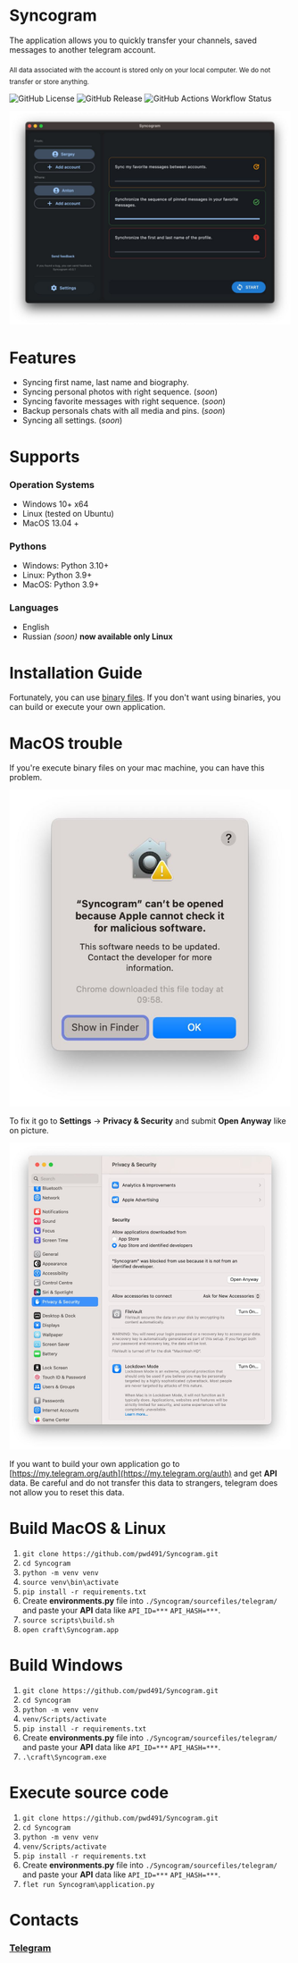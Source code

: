 # Syncogram
The application allows you to quickly transfer your channels, saved messages to another telegram account.

<sub>All data associated with the account is stored only on your local computer. We do not transfer or store anything.</sub>

![GitHub License](https://img.shields.io/github/license/pwd491/syncogram)
![GitHub Release](https://img.shields.io/github/v/release/pwd491/Syncogram?display_name=release&label=latest-release)
![GitHub Actions Workflow Status](https://img.shields.io/github/actions/workflow/status/pwd491/syncogram/.github%2Fworkflows%2Frelease.yml)


![Preview of Telegram Desktop][preview_image]

[preview_image]: ./docs/assets/preview.jpg "Preview of Syncogram Application"

# Features
* Syncing first name, last name and biography.
* Syncing personal photos with right sequence. (_soon_)
* Syncing favorite messages with right sequence. (_soon_)
* Backup personals chats with all media and pins. (_soon_)
* Syncing all settings. (_soon_)

# Supports
### Operation Systems
* Windows 10+ x64
* Linux (tested on Ubuntu)
* MacOS 13.04 +

### Pythons
* Windows: Python 3.10+
* Linux: Python 3.9+
* MacOS: Python 3.9+
### Languages
* English
* Russian _(soon)_ **now available only Linux**

# Installation Guide
Fortunately, you can use [binary files](https://github.com/pwd491/syncogram/releases). If you don't want using binaries, you can build or execute your own application.


# MacOS trouble
If you're execute binary files on your mac machine, you can have this problem.

![MacOS Error](./docs/assets//macos_error1.jpg)

To fix it go to **Settings** → **Privacy & Security** and submit **Open Anyway** like on picture.

![MacOS Error](./docs/assets//macos_error2.jpg)

If you want to build your own application go to [https://my.telegram.org/auth](https://my.telegram.org/auth) and get **API** data. Be careful and do not transfer this data to strangers, telegram does not allow you to reset this data.

# Build MacOS & Linux
1. `git clone https://github.com/pwd491/Syncogram.git`
2. `cd Syncogram`
3. `python -m venv venv`
4. `source venv\bin\activate`
5. `pip install -r requirements.txt`
6. Create **environments.py** file into `./Syncogram/sourcefiles/telegram/` and paste your **API** data like `API_ID=***` `API_HASH=***`.
7. `source scripts\build.sh`
8. `open craft\Syncogram.app`

# Build Windows
1. `git clone https://github.com/pwd491/Syncogram.git`
2. `cd Syncogram`
3. `python -m venv venv`
4. `venv/Scripts/activate`
5. `pip install -r requirements.txt`
6. Create **environments.py** file into `./Syncogram/sourcefiles/telegram/` and paste your **API** data like `API_ID=***` `API_HASH=***`.
8. `.\craft\Syncogram.exe`


# Execute source code
1. `git clone https://github.com/pwd491/Syncogram.git`
2. `cd Syncogram`
3. `python -m venv venv`
4. `venv/Scripts/activate`
5. `pip install -r requirements.txt`
6. Create **environments.py** file into `./Syncogram/sourcefiles/telegram/` and paste your **API** data like `API_ID=***` `API_HASH=***`.
7. `flet run Syncogram\application.py`

# Contacts
### [Telegram](https://t.me/sergeydegtyar)